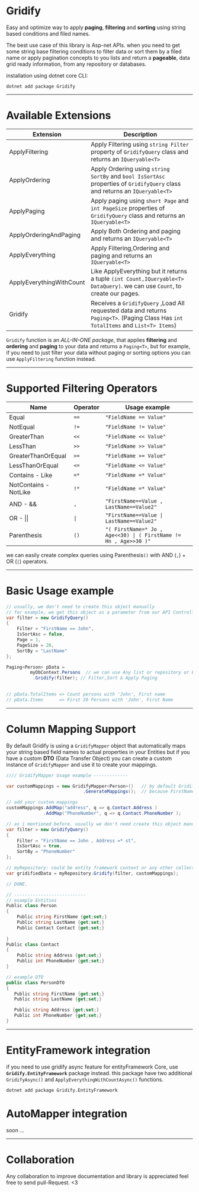 # Gridify 
Easy and optimize way to apply **paging**, **filtering** and **sorting** using string based conditions and filed names.

The best use case of this library is Asp-net APIs. when you need to get some string base filtering conditions to filter data or sort them by a filed name or apply pagination concepts to you lists and return a **pageable**, data grid ready information, from any repository or databases.

installation using dotnet core CLI:
```
dotnet add package Gridify
```

---------------


# Available Extensions
|      Extension | Description          
|----------------|-------------------------------|
|ApplyFiltering  | Apply Filtering using `string Filter` property of `GridifyQuery` class and returns an `IQueryable<T>`
|ApplyOrdering   | Apply Ordering using `string SortBy` and `bool IsSortAsc` properties of `GridifyQuery` class and returns an `IQueryable<T>`
|ApplyPaging     | Apply paging using `short Page` and `int PageSize` properties of `GridifyQuery` class and returns an `IQueryable<T>`
|ApplyOrderingAndPaging|Apply Both Ordering and paging and returns an `IQueryable<T>`
|ApplyEverything | Apply Filtering,Ordering and paging and returns an `IQueryable<T>`
|ApplyEverythingWithCount| Like ApplyEverything but it returns a tuple `(int Count,IQueryable<T> DataQuery)`. we can use `Count`, to create our pages.
|Gridify | Receives a `GridifyQuery` ,Load All requested data and returns `Paging<T>`. (Paging Class Has `int TotalItems` and `List<T> Items`)

`Gridify` function is an *ALL-IN-ONE package*, that applies **filtering** and **ordering** and **paging** to your data and returns a `Paging<T>`,
but for example, if you need to just filter your data without paging or sorting options you can use `ApplyFiltering` function instead.


----------------


# Supported Filtering Operators 
| Name | Operator | Usage example
|------|-----------|-----|
| Equal | `==` | `"FieldName == Value"` |
| NotEqual | `!=` | `"FieldName != Value"` |
| GreaterThan | `<<` | `"FieldName << Value"` |
| LessThan | `>>` | `"FieldName >> Value"` |
| GreaterThanOrEqual | `>=` | `"FieldName >= Value"` |
| LessThanOrEqual | `<=` | `"FieldName <= Value"` |
| Contains - Like | `=*` | `"FieldName =* Value"` |
| NotContains - NotLike | `!*` | `"FieldName =* Value"` |
| AND - &&        | `,` | `"FirstName==Value , LastName==Value2"` |
| OR - \|\|       | `\|` | `"FirstName==Value \| LastName==Value2"` | 
| Parenthesis     | `()`| `"( FirstName=* Jo , Age<<30) \| ( FirstName != Hn , Age>>30 )"` |

we can easily create complex queries using Parenthesis`()` with AND (`,`) + OR (`|`) operators.


---------------


# Basic Usage example

```c#
// usually, we don't need to create this object manually
// for example, we get this object as a parameter from our API Controller
var filter = new GridifyQuery() 
{
    Filter = "FirstName == John",
    IsSortAsc = false,
    Page = 1,
    PageSize = 20,
    SortBy = "LastName"
};

Paging<Person> pData =
         myDbContext.Persons  // we can use Any list or repository or EntityFramework context
          .Gridify(filter); // Filter,Sort & Apply Paging 
          

// pData.TotalItems => Count persons with 'John', First name
// pData.Items      => First 20 Persons with 'John', First Name
```

------------------


# Column Mapping Support
By default Gridify is using a `GridifyMapper` object that automatically maps your string based field names to actual properties in your Entities but if you have a custom **DTO** (Data Transfer Object) you can create a custom instance of `GridifyMapper` and use it to create your mappings.

```c#
//// GridifyMapper Usage example -------------

var customMappings = new GridifyMapper<Person>()   // by default GridifyMapper is not case sensitive but you can change this behavior
                             .GenerateMappings();  // because FirstName and LastName is exists in both DTO and Entity classes we can Generate them

// add your custom mappings
customMappings.AddMap("address", q => q.Contact.Address )
              .AddMap("PhoneNumber", q => q.Contact.PhoneNumber );

// as i mentioned before. usually we don't need create this object manually because we can get this required data from an API or any Controller.
var filter = new GridifyQuery() 
{
    Filter = "FirstName == John , Address =* st",
    IsSortAsc = true,
    SortBy = "PhoneNumber"
};

// myRepository: could be entity framework context or any other collections 
var gridifiedData = myRepository.Gridify(filter, customMappings);

// DONE.

// ---------------------------
// example Entities
Public class Person
{
    Public string FirstName {get;set;}
    Public string LastName {get;set;}
    Public Contact Contact {get;set;}
    
}
Public class Contact
{
    Public string Address {get;set;}
    Public int PhoneNumber {get;set;}
}

// example DTO
public class PersonDTO
{
   Public string FirstName {get;set;}
   Public string LastName {get;set;}

   Public string Address {get;set;}
   Public int PhoneNumber {get;set;}
}

```

-----------------

# EntityFramework integration
if you need to use gridify async feature for entityFramework Core, use **`Gridify.EntityFramework`** package instead.
this package have two additional `GridifyAsync()` and `ApplyEverythingWithCountAsync()` functions.

```
dotnet add package Gridify.EntityFramework
```



# AutoMapper integration
soon ...

-----------------

# Collaboration
Any collaboration to improve documentation and library is appreciated feel free to send pull-Request. <3





